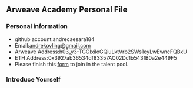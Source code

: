 ## Arweave Academy Personal File

### Personal information

- github account:andrecaesara184
- Email:andrekovling@gmail.com
- Arweave Address:h03_y3-TGGIxiloGQiuLktVrb2SWs1eyLwEwncFQBxU
- ETH Address:0x3927ab36534df83357AC02Dc1b543fB0a2e449F5
- Please finish this [form](https://docs.google.com/forms/d/e/1FAIpQLSfWA5fIIcBgmRppm3jNz5vmf9Mai_QMVil-2pO4r7YKn_Zhtw/viewform?usp=sf_link) to join in the talent pool.

### Introduce Yourself
